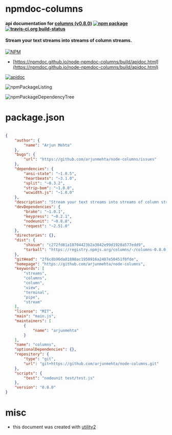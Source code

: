 # npmdoc-columns

#### api documentation for  [columns (v0.8.0)](https://github.com/arjunmehta/node-columns)  [![npm package](https://img.shields.io/npm/v/npmdoc-columns.svg?style=flat-square)](https://www.npmjs.org/package/npmdoc-columns) [![travis-ci.org build-status](https://api.travis-ci.org/npmdoc/node-npmdoc-columns.svg)](https://travis-ci.org/npmdoc/node-npmdoc-columns)

#### Stream your text streams into streams of column streams.

[![NPM](https://nodei.co/npm/columns.png?downloads=true&downloadRank=true&stars=true)](https://www.npmjs.com/package/columns)

- [https://npmdoc.github.io/node-npmdoc-columns/build/apidoc.html](https://npmdoc.github.io/node-npmdoc-columns/build/apidoc.html)

[![apidoc](https://npmdoc.github.io/node-npmdoc-columns/build/screenCapture.buildCi.browser.%252Ftmp%252Fbuild%252Fapidoc.html.png)](https://npmdoc.github.io/node-npmdoc-columns/build/apidoc.html)

![npmPackageListing](https://npmdoc.github.io/node-npmdoc-columns/build/screenCapture.npmPackageListing.svg)

![npmPackageDependencyTree](https://npmdoc.github.io/node-npmdoc-columns/build/screenCapture.npmPackageDependencyTree.svg)



# package.json

```json

{
    "author": {
        "name": "Arjun Mehta"
    },
    "bugs": {
        "url": "https://github.com/arjunmehta/node-columns/issues"
    },
    "dependencies": {
        "ansi-state": "~1.0.5",
        "heartbeats": "~3.1.0",
        "split": "~0.3.2",
        "strip-bom": "~1.0.0",
        "wcwidth.js": "~1.0.0"
    },
    "description": "Stream your text streams into streams of column streams.",
    "devDependencies": {
        "brake": "~1.0.1",
        "keypress": "~0.2.1",
        "nodeunit": "~0.8.8",
        "request": "~2.51.0"
    },
    "directories": {},
    "dist": {
        "shasum": "c272fd81a18704423b2a3842e99d1920a577edd9",
        "tarball": "https://registry.npmjs.org/columns/-/columns-0.8.0.tgz"
    },
    "gitHead": "2f6c8b96da81888ac1958916a2407e50451f0fde",
    "homepage": "https://github.com/arjunmehta/node-columns",
    "keywords": [
        "streams",
        "columns",
        "column",
        "view",
        "terminal",
        "pipe",
        "stream"
    ],
    "license": "MIT",
    "main": "main.js",
    "maintainers": [
        {
            "name": "arjunmehta"
        }
    ],
    "name": "columns",
    "optionalDependencies": {},
    "repository": {
        "type": "git",
        "url": "git+https://github.com/arjunmehta/node-columns.git"
    },
    "scripts": {
        "test": "nodeunit test/test.js"
    },
    "version": "0.8.0"
}
```



# misc
- this document was created with [utility2](https://github.com/kaizhu256/node-utility2)
